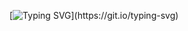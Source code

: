 [![Typing SVG](https://readme-typing-svg.demolab.com?font=Fira+Code&pause=1000&color=1ED0E9&background=FF070700&width=435&lines=Hi+%2C+i+am+Devchandra+Shrestha!!!)](https://git.io/typing-svg)
